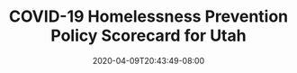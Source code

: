 ---
title: "COVID-19 Homelessness Prevention Policy Scorecard for Utah"
date: 2020-04-09T20:43:49-08:00
layout: single
type: covid-policy-rankings
state_abbrev: ut # use state abbreviation.
state_title: Utah
photoCredit:
hasSubnav: true
socialDescription: COVID-19 Homelessness Prevention Policy Scorecard for Utah
description: See how Utah ranks in our nationwide scorecard of homelessness prevention policies in response to COVID-19.
url: /covid-policy-rankings/ut
aliases:
    - /covid-policy-rankings/ut
    - /covid-policy-rankings/utah
    - /es/covid-policy-rankings/ut
    - /es/covid-policy-rankings/utah
---
